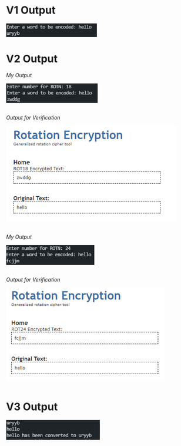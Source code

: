 # V1 Output
![Output](outputs/v1_output.PNG?raw=true)

# V2 Output

*My Output*  

<img src='outputs/v2_output.PNG?raw=true' style="display:block;" />  
<br />

*Output for Verification*  

<img src='outputs/v2_output_verification.PNG?raw=true' style="display:block;" />  
<br />

*My Output*  

<img src='outputs/v2_output-1.PNG?raw=true' style="display:block;" />  
<br />

*Output for Verification*  

<img src='outputs/v2_output_verification-1.PNG?raw=true' style="display:block;" />  
<br />

# V3 Output
![Output](outputs/v3_output.PNG?raw=true)